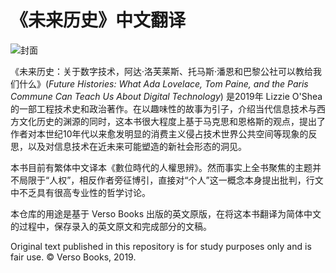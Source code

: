 # 《未来历史》中文翻译

![封面](https://images-na.ssl-images-amazon.com/images/I/41MTxnwZ9zL._SX324_BO1,204,203,200_.jpg)

《未来历史：关于数字技术，阿达·洛芙莱斯、托马斯·潘恩和巴黎公社可以教给我们什么》(*Future Histories: What Ada Lovelace, Tom Paine, and the Paris Commune Can Teach Us About Digital Technology*) 是2019年 Lizzie O'Shea 的一部工程技术史和政治著作。在以趣味性的故事为引子，介绍当代信息技术与西方文化历史的渊源的同时，这本书很大程度上基于马克思和恩格斯的观点，提出了作者对本世纪10年代以来愈发明显的消费主义侵占技术世界公共空间等现象的反思，以及对信息技术在近未来可能塑造的新社会形态的洞见。

本书目前有繁体中文译本<span lang="zh-tw">《數位時代的人權思辨》</span>。然而事实上全书聚焦的主题并不局限于“人权”，相反作者旁征博引，直接对“个人”这一概念本身提出批判，行文中不乏具有很高专业性的哲学讨论。

本仓库的用途是基于 Verso Books 出版的英文原版，在将这本书翻译为简体中文的过程中，保存录入的英文原文和完成部分的文稿。

Original text published in this repository is for study purposes only and is fair use. © Verso Books, 2019.
